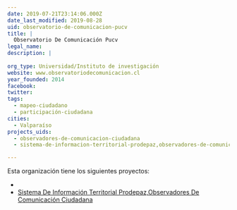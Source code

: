 ```yaml
---
date: 2019-07-21T23:14:06.000Z
date_last_modified: 2019-08-28
uid: observatorio-de-comunicacion-pucv
title: |
  Observatorio De Comunicación Pucv
legal_name: 
description: |
  
org_type: Universidad/Instituto de investigación
website: www.observatoriodecomunicacion.cl
year_founded: 2014
facebook: 
twitter: 
tags:
  - mapeo-ciudadano
  - participación-ciudadana
cities: 
  - Valparaíso
projects_uids:
  - observadores-de-comunicacion-ciudadana
  - sistema-de-informacion-territorial-prodepaz,observadores-de-comunicacion-ciudadana

---
```


Esta organización tiene los siguientes proyectos:

- [](/proyectos/observadores-de-comunicacion-ciudadana)
- [Sistema De Información Territorial Prodepaz,Observadores De Comunicación Ciudadana](/proyectos/sistema-de-informacion-territorial-prodepaz,observadores-de-comunicacion-ciudadana)
